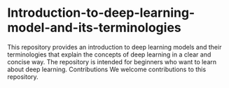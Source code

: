 # Introduction-to-deep-learning-model-and-its-terminologies
This repository provides an introduction to deep learning models and their terminologies that explain the concepts of deep learning in a clear and concise way.  The repository is intended for beginners who want to learn about deep learning.  Contributions  We welcome contributions to this repository. 

